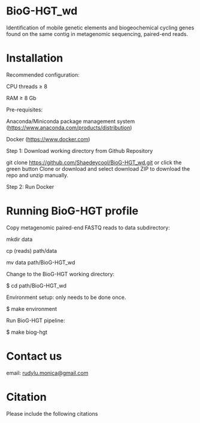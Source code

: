 # BioG-HGT_wd
Identification of mobile genetic elements and biogeochemical cycling genes found on the same contig in metagenomic sequencing, paired-end reads. 

# Installation
Recommended configuration:

CPU threads ≥ 8

RAM ≥ 8 Gb

Pre-requisites:

Anaconda/Miniconda package management system (https://www.anaconda.com/products/distribution)

Docker (https://www.docker.com)

Step 1: Download working directory from Github Repository

git clone https://github.com/Shaedeycool/BioG-HGT_wd.git or click the green button Clone or download and select download ZIP to download the repo and unzip manually.

Step 2: Run Docker

# Running BioG-HGT profile 

Copy metagenomic paired-end FASTQ reads to data subdirectory:

mkdir data

cp (reads) path/data

mv data path/BioG-HGT_wd

Change to the BioG-HGT working directory:

$ cd path/BioG-HGT_wd

Environment setup: only needs to be done once.

$ make environment

Run BioG-HGT pipeline:

$ make biog-hgt

# Contact us

email: rudylu.monica@gmail.com

# Citation
Please include the following citations 
